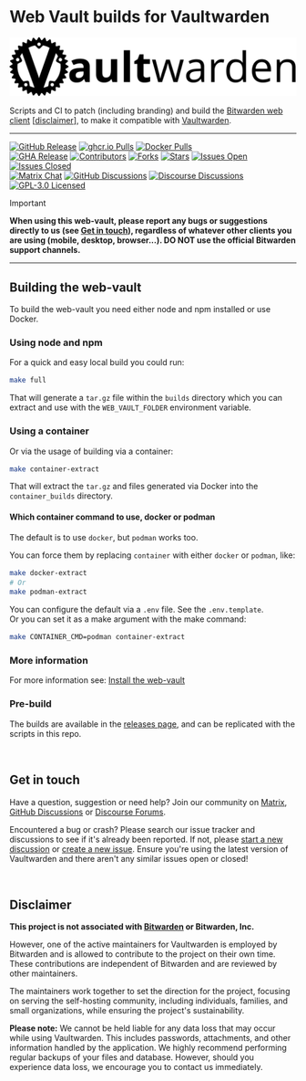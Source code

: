 # Web Vault builds for Vaultwarden

![Vaultwarden Logo](https://raw.githubusercontent.com/dani-garcia/vaultwarden/refs/heads/main/resources/vaultwarden-logo-auto.svg)

Scripts and CI to patch (including branding) and build the [Bitwarden web client](https://github.com/bitwarden/clients/tree/main/apps/web) [[disclaimer](#disclaimer)], to make it compatible with [Vaultwarden](https://github.com/dani-garcia/vaultwarden).

---

[![GitHub Release](https://img.shields.io/github/release/dani-garcia/bw_web_builds.svg?style=for-the-badge&logo=vaultwarden&color=005AA4)](https://github.com/dani-garcia/bw_web_builds/releases/latest)
[![ghcr.io Pulls](https://img.shields.io/badge/dynamic/json?style=for-the-badge&logo=github&logoColor=fff&color=005AA4&url=https%3A%2F%2Fipitio.github.io%2Fbackage%2Fdani-garcia%2Fbw_web_builds%2Fbw_web_builds.json&query=%24.downloads&label=ghcr.io%20pulls&cacheSeconds=14400)](https://github.com/dani-garcia/bw_web_builds/pkgs/container/bw_web_builds)
[![Docker Pulls](https://img.shields.io/docker/pulls/vaultwarden/web-vault.svg?style=for-the-badge&logo=docker&logoColor=fff&color=005AA4&label=docker.io%20pulls)](https://hub.docker.com/r/vaultwarden/web-vault) <br>
[![GHA Release](https://img.shields.io/github/actions/workflow/status/dani-garcia/bw_web_builds/release.yml?style=flat-square&logo=github&logoColor=fff&label=Build%20Workflow)](https://github.com/dani-garcia/bw_web_builds/actions/workflows/release.yml)
[![Contributors](https://img.shields.io/github/contributors-anon/dani-garcia/bw_web_builds.svg?style=flat-square&logo=vaultwarden&color=005AA4)](https://github.com/dani-garcia/bw_web_builds/graphs/contributors)
[![Forks](https://img.shields.io/github/forks/dani-garcia/bw_web_builds.svg?style=flat-square&logo=github&logoColor=fff&color=005AA4)](https://github.com/dani-garcia/bw_web_builds/network/members)
[![Stars](https://img.shields.io/github/stars/dani-garcia/bw_web_builds.svg?style=flat-square&logo=github&logoColor=fff&color=005AA4)](https://github.com/dani-garcia/bw_web_builds/stargazers)
[![Issues Open](https://img.shields.io/github/issues/dani-garcia/bw_web_builds.svg?style=flat-square&logo=github&logoColor=fff&color=005AA4&cacheSeconds=300)](https://github.com/dani-garcia/bw_web_builds/issues)
[![Issues Closed](https://img.shields.io/github/issues-closed/dani-garcia/bw_web_builds.svg?style=flat-square&logo=github&logoColor=fff&color=005AA4&cacheSeconds=300)](https://github.com/dani-garcia/bw_web_builds/issues?q=is%3Aissue+is%3Aclosed) <br>
[![Matrix Chat](https://img.shields.io/matrix/vaultwarden:matrix.org.svg?style=flat-square&logo=matrix&logoColor=fff&color=953B00&cacheSeconds=14400)](https://matrix.to/#/#vaultwarden:matrix.org)
[![GitHub Discussions](https://img.shields.io/github/discussions/dani-garcia/vaultwarden?style=flat-square&logo=github&logoColor=fff&color=953B00&cacheSeconds=300)](https://github.com/dani-garcia/vaultwarden/discussions)
[![Discourse Discussions](https://img.shields.io/discourse/topics?server=https%3A%2F%2Fvaultwarden.discourse.group%2F&style=flat-square&logo=discourse&color=953B00)](https://vaultwarden.discourse.group/)
[![GPL-3.0 Licensed](https://img.shields.io/github/license/dani-garcia/bw_web_builds.svg?style=flat-square&logo=vaultwarden&color=944000&cacheSeconds=14400)](https://github.com/dani-garcia/bw_web_builds/blob/main/LICENSE.txt)


> [!IMPORTANT]
> **When using this web-vault, please report any bugs or suggestions directly to us (see [Get in touch](#get-in-touch)), regardless of whatever other clients you are using (mobile, desktop, browser...). DO NOT use the official Bitwarden support channels.**

---

## Building the web-vault

To build the web-vault you need either node and npm installed or use Docker.

### Using node and npm

For a quick and easy local build you could run:
```bash
make full
```

That will generate a `tar.gz` file within the `builds` directory which you can extract and use with the `WEB_VAULT_FOLDER` environment variable.

### Using a container

Or via the usage of building via a container:
```bash
make container-extract
```

That will extract the `tar.gz` and files generated via Docker into the `container_builds` directory.

#### Which container command to use, docker or podman

The default is to use `docker`, but `podman` works too.

You can force them by replacing `container` with either `docker` or `podman`, like:
```bash
make docker-extract
# Or
make podman-extract
```

You can configure the default via a `.env` file. See the `.env.template`.<br>
Or you can set it as a make argument with the make command:
```bash
make CONTAINER_CMD=podman container-extract
```

### More information

For more information see: [Install the web-vault](https://github.com/dani-garcia/vaultwarden/wiki/Building-binary#install-the-web-vault)


### Pre-build

The builds are available in the [releases page](https://github.com/dani-garcia/bw_web_builds/releases), and can be replicated with the scripts in this repo.

<br>

## Get in touch

Have a question, suggestion or need help? Join our community on [Matrix](https://matrix.to/#/#vaultwarden:matrix.org), [GitHub Discussions](https://github.com/dani-garcia/vaultwarden/discussions) or [Discourse Forums](https://vaultwarden.discourse.group/).

Encountered a bug or crash? Please search our issue tracker and discussions to see if it's already been reported. If not, please [start a new discussion](https://github.com/dani-garcia/vaultwarden/discussions) or [create a new issue](https://github.com/dani-garcia/vaultwarden/issues/). Ensure you're using the latest version of Vaultwarden and there aren't any similar issues open or closed!

<br>

## Disclaimer

**This project is not associated with [Bitwarden](https://bitwarden.com/) or Bitwarden, Inc.**

However, one of the active maintainers for Vaultwarden is employed by Bitwarden and is allowed to contribute to the project on their own time. These contributions are independent of Bitwarden and are reviewed by other maintainers.

The maintainers work together to set the direction for the project, focusing on serving the self-hosting community, including individuals, families, and small organizations, while ensuring the project's sustainability.

**Please note:** We cannot be held liable for any data loss that may occur while using Vaultwarden. This includes passwords, attachments, and other information handled by the application. We highly recommend performing regular backups of your files and database. However, should you experience data loss, we encourage you to contact us immediately.
